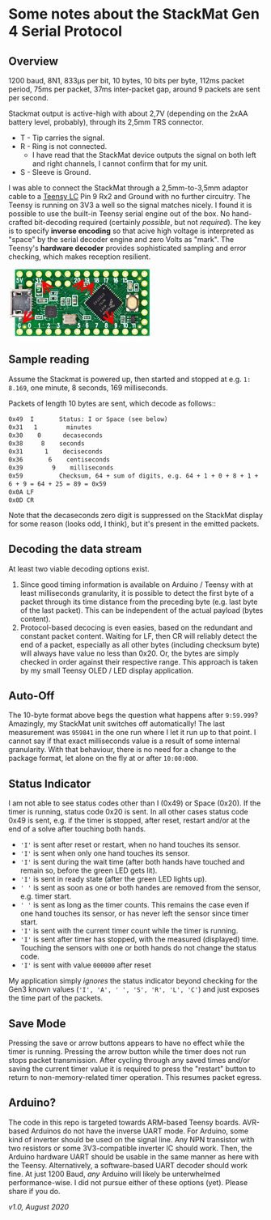# Some notes about the StackMat Gen 4 Serial Protocol

## Overview

1200 baud, 8N1, 833µs per bit, 10 bytes, 10 bits per byte, 112ms packet period, 75ms per packet, 37ms inter-packet gap, around 9 packets are sent per second.

Stackmat output is active-high with about 2,7V (depending on the 2xAA battery level, probably), through its 2,5mm TRS connector.
 - T - Tip carries the signal.
 - R - Ring is not connected.
   - I have read that the StackMat device outputs the signal on both left and right channels, I cannot confirm that for my unit.
 - S - Sleeve is Ground.

I was able to connect the StackMat through a 2,5mm-to-3,5mm adaptor cable to a [Teensy LC](https://www.pjrc.com/store/teensylc.html "Teensy LC") Pin 9 Rx2 and Ground with no further circuitry. The Teensy is running on 3V3 a well so the signal matches nicely. I found it is possible to use the built-in Teensy serial engine out of the box. No hand-crafted bit-decoding required (certainly _possible_, but not _required_). The key is to specify **inverse encoding** so that acive high voltage is interpreted as "space" by the serial decoder engine and zero Volts as "mark". The Teensy's **hardware decoder** provides sophisticated sampling and error checking, which makes reception resilient.

![Teensy LC Pinout](images/teensylc_front_small.png "https://www.pjrc.com/teensy/teensylc_front_small.jpg")

## Sample reading

Assume the Stackmat is powered up, then started and stopped at e.g. `1: 8.169`, one minute, 8 seconds, 169 milliseconds.

Packets of length 10 bytes are sent, which decode as follows::
```
0x49  I       Status: I or Space (see below)
0x31   1        minutes
0x30    0      decaseconds
0x38     8    seconds
0x31      1    deciseconds
0x36       6    centiseconds
0x39        9    milliseconds
0x59          Checksum, 64 + sum of digits, e.g. 64 + 1 + 0 + 8 + 1 + 6 + 9 = 64 + 25 = 89 = 0x59
0x0A LF
0x0D CR
```

Note that the decaseconds zero digit is suppressed on the StackMat display for some reason (looks odd, I think), but it's present in the emitted packets.

## Decoding the data stream

At least two viable decoding options exist.

1. Since good timing information is available on Arduino / Teensy with at least milliseconds granularity, it is possible to detect the first byte of a packet through its time distance from the preceding byte (e.g. last byte of the last packet). This can be independent of the actual payload (bytes content).
2. Protocol-based decocing is even easies, based on the redundant and constant packet content. Waiting for LF, then CR will reliably detect the end of a packet, especially as all other bytes (including checksum byte) will always have value no less than 0x20. Or, the bytes are simply checked in order against their respective range. This approach is taken by my small Teensy OLED / LED display application.

## Auto-Off

The 10-byte format above begs the question what happens after `9:59.999`? Amazingly, my StackMat unit switches off automatically! The last measurement was `959841` in the one run where I let it run up to that point. I cannot say if that exact milliseconds value is a result of some internal granularity. With that behaviour, there is no need for a change to the package format, let alone on the fly at or after `10:00:000`.

## Status Indicator

I am not able to see status codes other than I (0x49) or Space (0x20). If the timer is running, status code 0x20 is sent. In all other cases status code 0x49 is sent, e.g. if the timer is stopped, after reset, restart and/or at the end of a solve after touching both hands.

- `'I'` is sent after reset or restart, when no hand touches its sensor.
- `'I'` is sent when only one hand touches its sensor.
- `'I'` is sent during the wait time (after both hands have touched and remain so, before the green LED gets lit).
- `'I'` is sent in ready state (after the green LED lights up).
- `' '` is sent as soon as one or both handes are removed from the sensor, e.g. timer start.
- `' '` is sent as long as the timer counts. This remains the case even if one hand touches its sensor, or has never left the sensor since timer start.
- `'I'` is sent with the current timer count while the timer is running.
- `'I'` is sent after timer has stopped, with the measured (displayed) time. Touching the sensors with one or both hands do not change the status code.
- `'I'` is sent with value `000000` after reset

My application simply _ignores_ the status indicator beyond checking for the Gen3 known values (`'I', 'A', ' ', 'S', 'R', 'L', 'C'`) and just exposes the time part of the packets.

## Save Mode

Pressing the save or arrow buttons appears to have no effect while the timer is running. Pressing the arrow button while the timer does not run stops packet transmission. After cycling through any saved times and/or saving the current timer value it is required to press the "restart" button to return to non-memory-related timer operation. This resumes packet egress.

## Arduino?

The code in this repo is targeted towards ARM-based Teensy boards. AVR-based Arduinos do not have the inverse UART mode. For Arduino, some kind of inverter should be used on the signal line. Any NPN transistor with two resistors or some 3V3-compatible inverter IC should work. Then, the Arduino hardware UART should be usable in the same manner as here with the Teensy.
Alternatively, a software-based UART decoder should work fine. At just 1200 Baud, _any_ Arduino will likely be unterwhelmed performance-wise.
I did not pursue either of these options (yet). Please share if you do.

_v1.0, August 2020_

